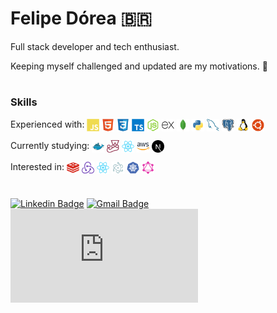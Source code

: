 # Felipe Dórea 🇧🇷 

Full stack developer and tech enthusiast.

Keeping myself challenged and updated are my motivations. 🚀

#

### Skills
Experienced with:
<img align="center" alt="JavaScript" height="20" width="20" src="https://raw.githubusercontent.com/devicons/devicon/master/icons/javascript/javascript-plain.svg">
<img align="center" alt="HTML" height="20" width="20" src="https://raw.githubusercontent.com/devicons/devicon/master/icons/html5/html5-original.svg">
<img align="center" alt="CSS" height="20" width="20" src="https://raw.githubusercontent.com/devicons/devicon/master/icons/css3/css3-original.svg">
<img align="center" alt="TypeScript" height="20" width="20" src="https://raw.githubusercontent.com/devicons/devicon/master/icons/typescript/typescript-original.svg">
<img align="center" alt="NodeJS" height="20" width="20" src="https://raw.githubusercontent.com/devicons/devicon/master/icons/nodejs/nodejs-original.svg">
<img align="center" alt="Express" height="20" width="20" src="https://raw.githubusercontent.com/devicons/devicon/master/icons/express/express-original.svg">
<img align="center" alt="MongoDB" height="20" width="20" src="https://raw.githubusercontent.com/devicons/devicon/master/icons/mongodb/mongodb-original.svg">
<img align="center" alt="Python" height="20" width="20" src="https://raw.githubusercontent.com/devicons/devicon/master/icons/python/python-original.svg">
<img align="center" alt="MySQL" height="20" width="20" src="https://raw.githubusercontent.com/devicons/devicon/master/icons/mysql/mysql-original.svg">
<img align="center" alt="PostgreSQL" height="20" width="20" src="https://raw.githubusercontent.com/devicons/devicon/master/icons/postgresql/postgresql-original.svg">
<img align="center" alt="Linux" height="20" width="20" src="https://raw.githubusercontent.com/devicons/devicon/master/icons/linux/linux-original.svg">
<img align="center" alt="Ubuntu" height="20" width="20" src="https://raw.githubusercontent.com/devicons/devicon/master/icons/ubuntu/ubuntu-plain.svg">

Currently studying:
<img align="center" alt="Docker" height="20" width="20" src="https://raw.githubusercontent.com/devicons/devicon/master/icons/docker/docker-original.svg">
<img align="center" alt="Jest" height="20" width="20" src="https://raw.githubusercontent.com/devicons/devicon/master/icons/jest/jest-plain.svg">
<img align="center" alt="React" height="20" width="20" src="https://raw.githubusercontent.com/devicons/devicon/master/icons/react/react-original.svg">
<img align="center" alt="AWS" height="20" width="20" src="https://raw.githubusercontent.com/devicons/devicon/master/icons/amazonwebservices/amazonwebservices-original-wordmark.svg">
<img align="center" alt="Next" height="20" width="20" src="https://raw.githubusercontent.com/devicons/devicon/master/icons/nextjs/nextjs-original.svg">

Interested in:
<img align="center" alt="Redis" height="20" width="20" src="https://raw.githubusercontent.com/devicons/devicon/master/icons/redis/redis-plain.svg">
<img align="center" alt="Redux" height="20" width="20" src="https://raw.githubusercontent.com/devicons/devicon/master/icons/redux/redux-original.svg">
<img align="center" alt="ReactNative" height="20" width="20" src="https://raw.githubusercontent.com/devicons/devicon/master/icons/react/react-original.svg">
<img align="center" alt="Electron" height="20" width="20" src="https://raw.githubusercontent.com/devicons/devicon/master/icons/electron/electron-original.svg">
<img align="center" alt="Kubernetes" height="20" width="20" src="https://raw.githubusercontent.com/devicons/devicon/master/icons/kubernetes/kubernetes-plain.svg">
<img align="center" alt="GraphQL" height="20" width="20" src="https://raw.githubusercontent.com/devicons/devicon/master/icons/graphql/graphql-plain.svg">

#

[![Linkedin Badge](https://img.shields.io/badge/-Felipe%20Dórea-0072b1?style=flat-square&logo=Linkedin&logoColor=white&link=https://www.linkedin.com/in/flpdorea/)](https://www.linkedin.com/in/flpdorea/) 
[![Gmail Badge](https://img.shields.io/badge/-felipeldorea@gmail.com-DB4437?style=flat-square&logo=Gmail&logoColor=white&link=mailto:felipeldorea@gmail.com)](mailto:felipeldorea@gmail.com)
[![MediumLinkedin Badge](https://img.shields.io/badge/-Felipe%20Dórea-000000?style=flat-square&logo=Medium&logoColor=white&link=https://flpdorea.medium.com)](https://flpdorea.medium.com/) 
